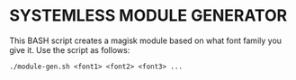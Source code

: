 # SYSTEMLESS MODULE GENERATOR

This BASH script creates a magisk module based on what font family you give it.
Use the script as follows:

    ./module-gen.sh <font1> <font2> <font3> ...

